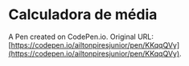 # Calculadora de média

A Pen created on CodePen.io. Original URL: [https://codepen.io/ailtonpiresjunior/pen/KKqqQVy](https://codepen.io/ailtonpiresjunior/pen/KKqqQVy).


